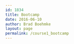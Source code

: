 ```yaml
---
id: 1834
title: Bootcamp
date: 2016-06-10
author: Brad Boehmke
layout: page
permalink: /course1_bootcamp
---
```




